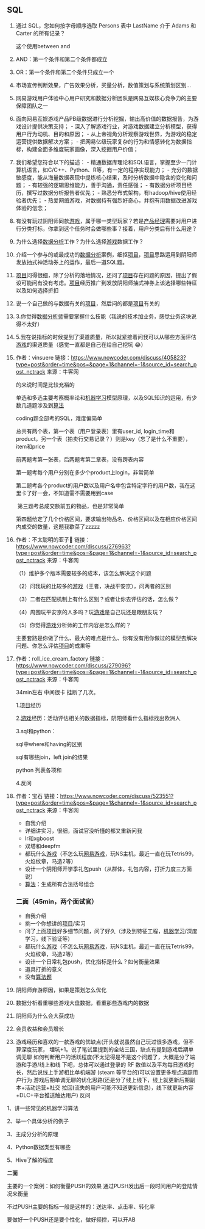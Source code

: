 ## SQL

1. 通过 SQL，您如何按字母顺序选取 Persons 表中 LastName 介于 Adams 和 Carter 的所有记录？

   这个使用between and

2. AND：第一个条件和第二个条件都成立

3. OR：第一个条件和第二个条件只成立一个

4. 市场宣传判断效果，广告效果分析，买量分析，数值策划与系统策划区别...

5. 网易游戏用户体验中心用户研究和数据分析团队是网易互娱核心竞争力的主要保障团队之一

6. 面向网易互娱游戏产品PB级数据进行分析挖掘，输出高价值的数据报告，为游戏设计提供决策支持； - 深入了解游戏行业，对游戏数据建立分析模型，获得用户行为动机、目的和原因； - 从上帝视角分析观察游戏世界，为游戏的稳定运营提供数据解决方案； - 把网易亿级玩家复杂的行为和情感转化为数据指标，构建全面多维度玩家画像，深入挖掘用户价值；

7. 我们希望您符合以下的描述： - 精通数据库理论和SQL语言，掌握至少一门计算机语言，如C/C++、Python、R等，有一定的程序实现能力； - 充分的数据敏感度，能从海量数据表现中提炼核心结果，及时分析数据中隐含的变化和问题； - 有较强的逻辑思维能力，善于沟通，责任感强； - 有数据分析项目经历，撰写过数据分析报告者优先； - 熟悉分布式架构，有hadoop/hive使用经验者优先； - 热爱网络游戏，对数据持有强烈好奇心，并抱有用数据改进游戏体验的信念；

8. 有没有玩过阴阳师同款[游戏](https://www.nowcoder.com/jump/super-jump/word?word=游戏)，属于哪一类型玩家？若是[产品经理](https://www.nowcoder.com/jump/super-jump/word?word=产品经理)需要对用户进行分类打标，你拿到这个任务时会做哪些事？接着，用户分类后有什么用途？

9. 为什么选择[数据分析](https://www.nowcoder.com/jump/super-jump/word?word=数据分析)工作？为什么选择[游戏](https://www.nowcoder.com/jump/super-jump/word?word=游戏)数据工作？

10. 介绍一个参与的或最成功的[数据分析](https://www.nowcoder.com/jump/super-jump/word?word=数据分析)案例，细抠[项目](https://www.nowcoder.com/jump/super-jump/word?word=项目)，[项目](https://www.nowcoder.com/jump/super-jump/word?word=项目)思路运用到阴阳师发放抽式神活动券上的运作，最后一道SQL题。

11. [项目](https://www.nowcoder.com/jump/super-jump/word?word=项目)问得很细，除了分析的落地情况，还问了[项目](https://www.nowcoder.com/jump/super-jump/word?word=项目)存在问题的原因，提出了假设可能问有没有考虑。[项目](https://www.nowcoder.com/jump/super-jump/word?word=项目)经历推广到发放阴阳师抽式神券上该选择哪些特征以及如何选择折扣

12. 说一个自己做的与数据有关的[项目](https://www.nowcoder.com/jump/super-jump/word?word=项目)，然后问的都是[项目](https://www.nowcoder.com/jump/super-jump/word?word=项目)有关的

13. 3.你觉得[数据分析师](https://www.nowcoder.com/jump/super-jump/word?word=数据分析师)需要掌握什么技能（我说的技术加业务，感觉业务这块说得不太好）

14. 5.我在说指标的时候提到了渠道质量，所以就紧接着问我可以从哪些方面评估[游戏](https://www.nowcoder.com/jump/super-jump/word?word=游戏)的渠道质量（感觉一直都是自己在给自己挖坑 😂）

15. 作者：vinsuere
    链接：https://www.nowcoder.com/discuss/405823?type=post&order=time&pos=&page=1&channel=-1&source_id=search_post_nctrack
    来源：牛客网

    的来说时间是比较充裕的 

      单选和多选主要考察概率论和[机器学习]()模型原理，以及SQL知识的运用，有少数几道题涉及到[算法]() 

      coding题全部考的SQL，难度偏简单 

      总共有两个表，第一个表（用户登录表）里有user_id, login_time和product，另一个表（拍卖行交易记录？）则是key（忘了是什么不重要），item和price 

      前两题考第一张表，后两题考第二章表，没有跨表内容 

      第一题考每个用户分别在多少个product上login，非常简单 

      第二题考各个product的用户数以及用户名中包含特定字符的用户数，我在这里卡了好一会，不知道需不需要用到case 

    ​    第三题考总成交额前五的物品，也是非常简单 

      第四题给定了几个价格区间，要求输出物品名、价格区间以及在相应价格区间内成交的数量，这题我歇菜了zzzzz 

16. 作者：不太聪明的亚子👾
    链接：https://www.nowcoder.com/discuss/276963?type=post&order=time&pos=&page=1&channel=-1&source_id=search_post_nctrack
    来源：牛客网

    （1）维护多个版本需要较多的成本，该怎么解决这个问题

    （2）问我玩的比较多的[游戏]()（王者，决战平安京），问两者的区别

    （3）二者在匹配机制上有什么区别？或者让你去评估的话，怎么做？

    （4）周围玩平安京的人多吗？玩[游戏]()是自己玩还是跟朋友玩？

    （5）你觉得[游戏]()分析师的工作内容是怎么样的？

    主要套路是你做了什么、最大的难点是什么、你有没有用你做过的模型去解决问题、你怎么评估[项目](https://www.nowcoder.com/jump/super-jump/word?word=项目)的成果等

17. 作者：roll_ice_cream_factory
    链接：https://www.nowcoder.com/discuss/279096?type=post&order=time&pos=&page=1&channel=-1&source_id=search_post_nctrack
    来源：牛客网

    34min左右 中间很卡 挂断了几次。 

      1.[项目]()经历 

      2.[游戏]()经历：活动评估相关的数据指标，阴阳师看什么指标找出欧洲人 

      3.sql和python： 

       sql中where和having的区别 

      sql有哪些join，left join的结果 

      python 列表各项和  

      4.反问

18. 作者：宝石
    链接：https://www.nowcoder.com/discuss/523551?type=post&order=time&pos=&page=1&channel=-1&source_id=search_post_nctrack
    来源：牛客网

    

    - 自我介绍 
    -  详细讲实习，很细，面试官没听懂的都又重新问我 
    -  lr和xgboost 
    -  双塔和deepfm 
    -  都玩什么[游戏]()（不怎么玩[网易]()[游戏]()，玩NS主机，最近一直在玩Tetris99，火焰纹章，马造2等） 
    -  设计一个阴阳师开学季礼包push（从群体，礼包内容，打折力度三方面说） 
    -  [算法]()：生成所有合法括号组合 

    ###  二面（45min，两个面试官） 

    -  自我介绍 
    -  挑一个你想讲的[项目]()/实习 
    -  问了上面[项目]()好多细节问题，问了好久（涉及到特征工程，[机器学习]()/深度学习，线下验证等） 
    -  都玩什么[游戏]()（不怎么玩[网易]()[游戏]()，玩NS主机，最近一直在玩Tetris99，火焰纹章，马造2等） 
    -  设计一个日常礼包push，优化指标是什么？如何衡量效果 
    -  道具打折的意义 
    -  没有[算法题]()

19. 阴阳师弃游原因，如果是策划怎么优化

20. 数据分析看重哪些游戏大盘数据，看重那些游戏内的数据

21. 阴阳师为什么会大获成功

22. 会员收益和会员增长

23. 游戏经历和喜欢的一款游戏的优缺点(开头就说虽然自己玩过很多游戏，但不算深度玩家， 埋坑+1。说了笔试里提到的全站三国，缺点有提到游戏后期单调无聊 如何判断用户的活跃程度(不太记得是不是这个问题了，大概是分了端游和手游/线上和线 下吧，总体可以通过登录的 RF 数值以及平均每日游戏时长，然后说线上手游相比单机端游 (steam 等平台的)可以设置更多埋点追踪用户行为 游戏后期单调无聊的优化思路(还是分了线上线下，线上就更新后期副本+活动运营+社交 拉回(流失的用户可能不知道更新信息)，线下就更新内容+DLC+平台推送触达用户) 反问

1、讲一些常见的机器学习算法

2、举一个具体分析的例子

3、主成分分析的原理

4、Python数据类型有哪些

5、Hive了解的程度

**二面**

主要的一个案例：如何衡量PUSH的效果  通过PUSH发出后一段时间用户的登陆情况来衡量

不过PUSH主要的指标一般是这样的：送达率、点击率、转化率

要做好一个PUSH还是要个性化，做好频控，可以开AB